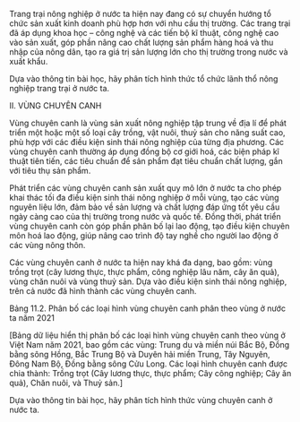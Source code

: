 Trang trại nông nghiệp ở nước ta hiện nay đang có sự chuyển hướng tổ chức sản xuất kinh doanh phù hợp hơn với nhu cầu thị trường. Các trang trại đã áp dụng khoa học – công nghệ và các tiến bộ kĩ thuật, công nghệ cao vào sản xuất, góp phần nâng cao chất lượng sản phẩm hàng hoá và thu nhập của nông dân, tạo ra giá trị sản lượng lớn cho thị trường trong nước và xuất khẩu.

Dựa vào thông tin bài học, hãy phân tích hình thức tổ chức lãnh thổ nông nghiệp trang trại ở nước ta.

II. VÙNG CHUYÊN CANH

Vùng chuyên canh là vùng sản xuất nông nghiệp tập trung về địa lí để phát triển một hoặc một số loại cây trồng, vật nuôi, thuỷ sản cho năng suất cao, phù hợp với các điều kiện sinh thái nông nghiệp của từng địa phương. Các vùng chuyên canh thường áp dụng đồng bộ cơ giới hoá, các biện pháp kĩ thuật tiên tiến, các tiêu chuẩn để sản phẩm đạt tiêu chuẩn chất lượng, gắn với tiêu thụ sản phẩm.

Phát triển các vùng chuyên canh sản xuất quy mô lớn ở nước ta cho phép khai thác tối đa điều kiện sinh thái nông nghiệp ở mỗi vùng, tạo các vùng nguyên liệu lớn, đảm bảo về sản lượng và chất lượng đáp ứng tốt yêu cầu ngày càng cao của thị trường trong nước và quốc tế. Đồng thời, phát triển vùng chuyên canh còn góp phần phân bố lại lao động, tạo điều kiện chuyên môn hoá lao động, giúp nâng cao trình độ tay nghề cho người lao động ở các vùng nông thôn.

Các vùng chuyên canh ở nước ta hiện nay khá đa dạng, bao gồm: vùng trồng trọt (cây lương thực, thực phẩm, công nghiệp lâu năm, cây ăn quả), vùng chăn nuôi và vùng thuỷ sản. Dựa vào điều kiện sinh thái nông nghiệp, trên cả nước đã hình thành các vùng chuyên canh.

Bảng 11.2. Phân bố các loại hình vùng chuyên canh phân theo vùng ở nước ta năm 2021

[Bảng dữ liệu hiển thị phân bố các loại hình vùng chuyên canh theo vùng ở Việt Nam năm 2021, bao gồm các vùng: Trung du và miền núi Bắc Bộ, Đồng bằng sông Hồng, Bắc Trung Bộ và Duyên hải miền Trung, Tây Nguyên, Đông Nam Bộ, Đồng bằng sông Cửu Long. Các loại hình chuyên canh được chia thành: Trồng trọt (Cây lương thực, thực phẩm; Cây công nghiệp; Cây ăn quả), Chăn nuôi, và Thuỷ sản.]

Dựa vào thông tin bài học, hãy phân tích hình thức vùng chuyên canh ở nước ta.